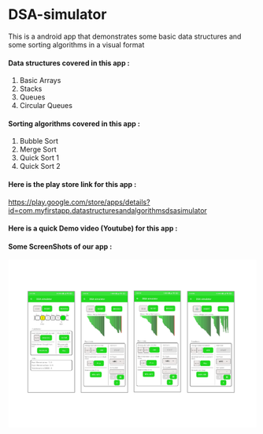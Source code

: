 # DSA-simulator
This is a android app that demonstrates some basic data structures and some sorting algorithms in a visual format

#### Data structures covered in this app :
1) Basic Arrays
2) Stacks
3) Queues
4) Circular Queues

#### Sorting algorithms covered in this app :
1) Bubble Sort
2) Merge Sort
3) Quick Sort 1
4) Quick Sort 2

#### Here is the play store link for this app :
https://play.google.com/store/apps/details?id=com.myfirstapp.datastructuresandalgorithmsdsasimulator


#### Here is a quick Demo video (Youtube) for this app :
[comment]: <> (To include youtube link after uploading video to youtube)


#### Some ScreenShots of our app :
![alt text](https://github.com/OmkarHub56/DSA-simulator/blob/master/1671532377217.jpg)
